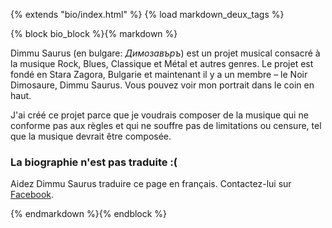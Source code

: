 {% extends "bio/index.html" %}
{% load markdown_deux_tags %}

{% block bio_block %}{% markdown %}

Dimmu Saurus (en bulgare: *Димозавъръ*) est un projet musical consacré à la musique Rock, Blues, Classique et Métal et autres genres. Le projet est fondé en Stara Zagora, Bulgarie et maintenant il y a un membre – le Noir Dimosaure, Dimmu Saurus. Vous pouvez voir mon portrait dans le coin en haut.

J'ai créé ce projet parce que je voudrais composer de la musique qui ne conforme pas aux règles et qui ne souffre pas de limitations ou censure, tel que la musique devrait être composée.

### La biographie n'est pas traduite :(
Aidez Dimmu Saurus traduire ce page en français. Contactez-lui sur [Facebook](https://www.facebook.com/dimmusaurus/).

{% endmarkdown %}{% endblock %}
